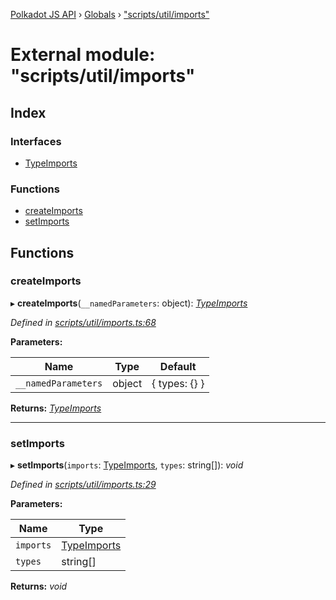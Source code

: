 [Polkadot JS API](../README.md) › [Globals](../globals.md) › ["scripts/util/imports"](_scripts_util_imports_.md)

# External module: "scripts/util/imports"

## Index

### Interfaces

* [TypeImports](../interfaces/_scripts_util_imports_.typeimports.md)

### Functions

* [createImports](_scripts_util_imports_.md#createimports)
* [setImports](_scripts_util_imports_.md#setimports)

## Functions

###  createImports

▸ **createImports**(`__namedParameters`: object): *[TypeImports](../interfaces/_scripts_util_imports_.typeimports.md)*

*Defined in [scripts/util/imports.ts:68](https://github.com/polkadot-js/api/blob/17a10fb/packages/types/src/scripts/util/imports.ts#L68)*

**Parameters:**

Name | Type | Default |
------ | ------ | ------ |
`__namedParameters` | object |  { types: {} } |

**Returns:** *[TypeImports](../interfaces/_scripts_util_imports_.typeimports.md)*

___

###  setImports

▸ **setImports**(`imports`: [TypeImports](../interfaces/_scripts_util_imports_.typeimports.md), `types`: string[]): *void*

*Defined in [scripts/util/imports.ts:29](https://github.com/polkadot-js/api/blob/17a10fb/packages/types/src/scripts/util/imports.ts#L29)*

**Parameters:**

Name | Type |
------ | ------ |
`imports` | [TypeImports](../interfaces/_scripts_util_imports_.typeimports.md) |
`types` | string[] |

**Returns:** *void*
